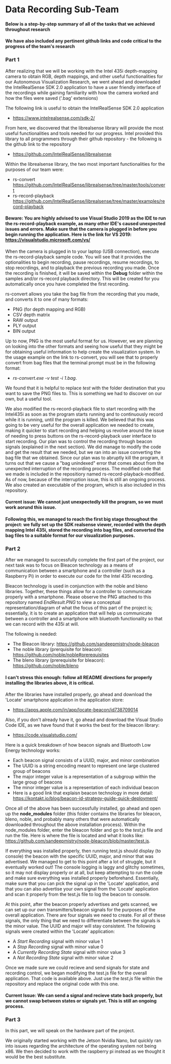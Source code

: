 # Data Recording Sub-Team

#### Below is a step-by-step summary of all of the tasks that we achieved throughout research
#### We have also included any pertinent github links and code critical to the progress of the team's research

### Part 1

After realizing that we will be working with the Intel 435i depth-mapping camera to obtain RGB, depth mappings, and other useful functionalities for our Autonomous Visualization Research, we went ahead and downloaded the IntelRealSense SDK 2.0 application to have a user friendly interface of the recordings while gaining familiarity with how the camera worked and how the files were saved ('.bag' extensions)

The following link is useful to obtain the IntelRealSense SDK 2.0 application

* https://www.intelrealsense.com/sdk-2/


From here, we discovered that the librealsense library will provide the most useful functionalities and tools needed for our progress. Intel provided this library to all programmers through their github repository - the following is the github link to the repository

* https://github.com/IntelRealSense/librealsense


Within the librealsense library, the two most important functionalities for the purposes of our team were: 

 * rs-convert https://github.com/IntelRealSense/librealsense/tree/master/tools/convert
 * rs-record-playback https://github.com/IntelRealSense/librealsense/tree/master/examples/record-playback
 
#### Beware: You are highly advised to use Visual Studio 2019 as the IDE to run the rs-record-playback example, as many other IDE's caused unexpected issues and errors. Make sure that the camera is plugged in before you begin running the application. Here is the link for VS 2019: https://visualstudio.microsoft.com/vs/
 
When the camera is plugged in to your laptop (USB connection), execute the rs-record-playback sample code. You will see that it provides the optionalities to begin recording, pause recordings, resume recordings, to stop reocrdings, and to playback the previous recording you made. Once the recording is finished, it will be saved within the **Debug** folder within the samples and/or rs-record playback directory. This will be created for you automatically once you have completed the first recording.

rs-convert allows you take the bag file from the recording that you made, and converts it to one of many formats:
* PNG (for depth mapping and RGB)
* CSV depth matrix
* RAW output
* PLY output
* BIN output

Up to now, PNG is the most useful format for us. However, we are planning on looking into the other formats and seeing how useful that they might be for obtaining useful information to help create the visualization system. In the usage example on the link to rs-convert, you will see that to properly convert from bag files that the terminal prompt must be in the following format:
 - *rs-convert.exe -v test -i 1.bag*. 
 
We found that it is helpful to replace *test* with the folder destination that you want to save the PNG files to. This is something we had to discover on our own, but a useful tool.

We also modified the rs-record-playback file to start recording with the Intel435i as soon as the program starts running and to continuously record while it is running, until the program is killed. We believed that this was going to be very useful for the overall application we needed to create, making it quicker to start recording and helping us revolve around the issue of needing to press buttons on the rs-record-playback user interface to start recording. Our plan was to control the recording through beacon signals (explained in the next section). We did manage to modify the code and get the result that we needed, but we ran into an issue converting the bag file that we obtained. Since our plan was to abruptly kill the program, it turns out that we cause a "bag unindexed" error that comes about from the unexpected interruption of the recording process. The modified code that we made is included in the repositiory named rs-record-playback-modified. As of now, because of the interruption issue, this is still an ongoing process. We also created an executable of the program, which is also included in this repository. 

#### Current issue: We cannot just unexpectedly kill the program, so we must work aorund this issue.

#### Following this, we managed to reach the first big stage throughout the project: we fully set up the SDK realsense viewer, recorded with the depth mapping Intel 435i, stored the recording into bag files, and converted the bag files to a suitable format for our visualization purposes.


### Part 2

After we managed to successfully complete the first part of the project, our next task was to focus on Bleacon technology as a means of communication between a smartphone and a controller (such as a Raspberry Pi) in order to execute our code for the Intel 435i recording.

Bleacon technology is used in conjunction with the noble and bleno libraries. Together, these things allow for a controller to communicate properly with a smartphone. Please observe the PNG attached to this repository named *EndResult.PNG* to view a conceptual representation/diagram of what the focus of this part of the project is; essentially, it is to create an application that will help us communicate between a controller and a smartphone with bluetooth functionality so that we can record with the 435i at will.

The following is needed:
* The Bleacon library: https://github.com/sandeepmistry/node-bleacon
* The noble library (prerquisite for bleacon): https://github.com/noble/noble#prerequisites
* The bleno library (prerequisite for bleacon): https://github.com/noble/bleno

#### I can't stress this enough: follow all README directions for properly installing the libraries above, it is critical.

After the libraries have installed properly, go ahead and download the 'Locate' smartphone application in the application store:
* https://apps.apple.com/in/app/locate-beacon/id738709014 

Also, if you don't already have it, go ahead and download the Visual Studio Code IDE, as we have found that it works the best for the bleacon library:
* https://code.visualstudio.com/

Here is a quick breakdown of how beacon signals and Bluetooth Low Energy technology works:
* Each beacon signal consists of a UUID, major, and minor combination
* The UUID is a string encoding meant to represent one large clustered group of beacons
* The major integer value is a representation of a subgroup within the large group of beacons
* The minor integer value is a representation of each individual beacon
* Here is a good link that explaisn beacon technology in more detail: https://kontakt.io/blog/beacon-id-strategy-guide-quick-deployment/

Once all of the above has been successfully installed, go ahead and open up the **node_modules** folder (this folder contains the libraries for bleacon, bleno, noble, and probably many others that were automatically downloaded throughout the above installation process). Within the node_modules folder, enter the bleacon folder and go to the *test.js* file and run the file. Here is where the file is located and what it looks like: https://github.com/sandeepmistry/node-bleacon/blob/master/test.js.

If everything was installed properly, then running test.js should display (to console) the beacon with the specific UUID, major, and minor that was advertised. We managed to get to this point after a lot of struggle, but it eventually worked out! The console logging is laggy and glitchy sometimes, so it may not display properly or at all, but keep attempting to run the code and make sure everything was installed properly beforehand. Essentially, make sure that you can pick the signal up in the 'Locate' application, and that you can also advertise your own signal from the 'Locate' application and scan it properly from the test.js file to log the beacon to console.

At this point, after the beacon properly advertises and gets scanned, we can set up our own transmitters/beacon signals for the purposes of the overall application. There are four signals we need to create. For all of these signals, the only thing that we need to differentiate between the signals is the minor value. The UUID and major will stay consistent. The following signals were created within the 'Locate' application:
* A *Start Recording* signal with minor value 1
* A *Stop Recording* signal with minor value 0
* A *Currently Recording State* signal with minor value 3
* A *Not Recording State* signal with minor value 2

Once we made sure we could recieve and send signals for state and recording control, we began modifying the test.js file for the overall application. That code is available above. Just use the *test.js* file within the repository and replace the original code with this one. 

#### Current Issue: We can send a signal and recieve state back properly, but we cannot swap between states or signals yet. This is still an ongoing process.


### Part 3

In this part, we will speak on the hardware part of the project. 

We originally started working with the Jetson Nvidia Nano, but quickly ran into issues regarding the architecture of the operating system not being x86. We then decided to work with the raspberry pi instead as we thought it would be the best substitute.




